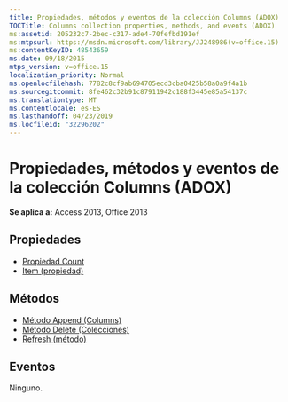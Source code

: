 ```yaml
---
title: Propiedades, métodos y eventos de la colección Columns (ADOX)
TOCTitle: Columns collection properties, methods, and events (ADOX)
ms:assetid: 205232c7-2bec-c317-ade4-70fefbd191ef
ms:mtpsurl: https://msdn.microsoft.com/library/JJ248986(v=office.15)
ms:contentKeyID: 48543659
ms.date: 09/18/2015
mtps_version: v=office.15
localization_priority: Normal
ms.openlocfilehash: 7782c8cf9ab694705ecd3cba0425b58a0a9f4a1b
ms.sourcegitcommit: 8fe462c32b91c87911942c188f3445e85a54137c
ms.translationtype: MT
ms.contentlocale: es-ES
ms.lasthandoff: 04/23/2019
ms.locfileid: "32296202"
---
```

# <a name="columns-collection-properties-methods-and-events-adox"></a>Propiedades, métodos y eventos de la colección Columns (ADOX)

**Se aplica a:** Access 2013, Office 2013

## <a name="properties"></a>Propiedades

- [Propiedad Count](count-property-ado.md)
- [Item (propiedad)](item-property-ado.md)

## <a name="methods"></a>Métodos

- [Método Append (Columns)](append-method-adox-columns.md)
- [Método Delete (Colecciones)](delete-method-adox-collections.md)
- [Refresh (método)](refresh-method-ado.md)

## <a name="events"></a>Eventos

Ninguno.

